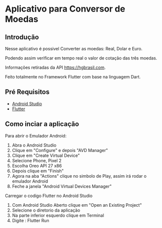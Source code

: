 # Aplicativo para Conversor de Moedas

## Introdução

Nesse aplicativo é possivel Converter as moedas: Real, Dolar e Euro. 

Podendo assim verificar em tempo real o valor de cotação das três moedas. 

Informações retiradas da API https://hgbrasil.com. 

Feito totalmente no Framework Flutter com base na linguagem Dart.

## Pré Requisitos

- [Android Studio](https://developer.android.com/studio)
- [Flutter](https://flutter.dev/docs/get-started/install)

## Como inciar a aplicação

Para abrir o Emulador Android:

01) Abra o Android Studio
2) Clique em "Configure" e depois "AVD Manager"
3) Clique em "Create Virtual Device"
4) Selecione Phone, Pixel 2
5) Escolha Oreo API 27 x86
6) Depois clique em "Finish"
7) Agora na aba "Actions" clique no simbolo de Play, assim irá rodar o emulador Android
8) Feche a janela "Android Virtual Devices Manager"

Carregar o codigo Flutter no Android Studio

01) Com Android Studio Aberto clique em "Open an Existing Project"
2) Selecione o diretorio da aplicação
3) Na parte inferior esquerdo clique em Terminal
4) Digite : Flutter Run
